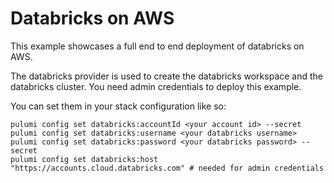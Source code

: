 # Databricks on AWS

This example showcases a full end to end deployment of databricks on AWS.

The databricks provider is used to create the databricks workspace and the databricks cluster. You need admin credentials to deploy this example.

You can set them in your stack configuration like so:

```
pulumi config set databricks:accountId <your account id> --secret
pulumi config set databricks:username <your databricks username>
pulumi config set databricks:password <your databricks password> --secret
pulumi config set databricks:host "https://accounts.cloud.databricks.com" # needed for admin credentials
```